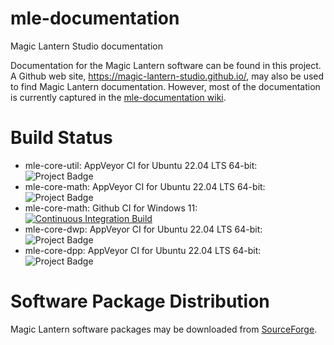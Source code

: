 # mle-documentation

Magic Lantern Studio documentation

Documentation for the Magic Lantern software can be found in this project. A Github web site, https://magic-lantern-studio.github.io/, may also be used to find Magic Lantern documentation. However, most of the documentation is currently captured in the [mle-documentation wiki](https://github.com/magic-lantern-studio/mle-documentation/wiki).

# Build Status

  * mle-core-util: AppVeyor CI for Ubuntu 22.04 LTS 64-bit: <img src="https://ci.appveyor.com/api/projects/status/nom8udqubcruhshh?svg=true" alt="Project Badge">
  * mle-core-math: AppVeyor CI for Ubuntu 22.04 LTS 64-bit: <img src="https://ci.appveyor.com/api/projects/status/7a9admp8k7v8828e?svg=true" alt="Project Badge">
  * mle-core-math: Github CI for Windows 11: [![Continuous Integration Build](https://github.com/magic-lantern-studio/mle-core-math/actions/workflows/continuous-integration-msvc17.yml/badge.svg)](https://github.com/magic-lantern-studio/mle-core-math/actions/workflows/continuous-integration-msvc17.yml)
  * mle-core-dwp: AppVeyor CI for Ubuntu 22.04 LTS 64-bit: <img src="https://ci.appveyor.com/api/projects/status/6pgwemavf8x68ec9?svg=true" alt="Project Badge">
  * mle-core-dpp: AppVeyor CI for Ubuntu 22.04 LTS 64-bit: <img src="https://ci.appveyor.com/api/projects/status/hafv6cyeb8i8k8t5?svg=true" alt="Project Badge">


# Software Package Distribution

Magic Lantern software packages may be downloaded from [SourceForge](https://sourceforge.net/projects/wz-mle/files/).
